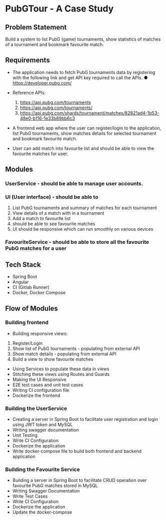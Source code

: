 # PubGTour - A Case Study

## Problem Statement
Build a system to list PubG (game) tournaments, show statistics of matches of a
tournament and bookmark favourite match.

## Requirements
- The application needs to fetch PubG tournaments data by registering with the following link
and get API key required to call the APIs.
● https://developer.pubg.com/

- Reference APIs:
  1. https://api.pubg.com/tournaments
  2. https://api.pubg.com/tournaments/<tournament-ID>
  3. https://api.pubg.com/shards/tournament/matches/82821ad4-1b53-48e0-b116-1e33b89bb6c3
  
- A frontend web app where the user can register/login to the application, list PubG
tournaments, show matches details for selected tournament and bookmark favourite
match.
- User can add match into favourite list and should be able to view the favourite matches for
user.

## Modules

### UserService - should be able to manage user accounts.

### UI (User interface) - should be able to
1. List PubG tournaments and summary of matches for each tournament
2. View details of a match with in a tournament
3. Add a match to favourite list
4. should be able to see favourite matches
5. UI should be responsive which can run smoothly on various devices

### FavouriteService - should be able to store all the favourite PubG matches for a user

## Tech Stack
- Spring Boot
- Angular
- CI (Gitlab Runner)
- Docker, Docker Compose

## Flow of Modules

### Building frontend
- Building responsive views:
1. Register/Login
2. Show list of PubG tournaments - populating from external API
3. Show match details - populating from external API
4. Build a view to show favourite matches
- Using Services to populate these data in views
- Stitching these views using Routes and Guards
- Making the UI Responsive
- E2E test cases and unit test cases
- Writing CI configuration file
- Dockerize the frontend

### Building the UserService
- Creating a server in Spring Boot to facilitate user registration and login using JWT token and
MySQL
- Writing swagger documentation
- Unit Testing
- Write CI Configuration
- Dockerize the application
- Write docker-compose file to build both frontend and backend application

### Building the Favourite Service
- Building a server in Spring Boot to facilitate CRUD operation over favourite PubG matches
stored in MySQL
- Writing Swagger Documentation
- Write Test Cases
- Write CI Configuration
- Dockerize the application
- Update the docker-compose

